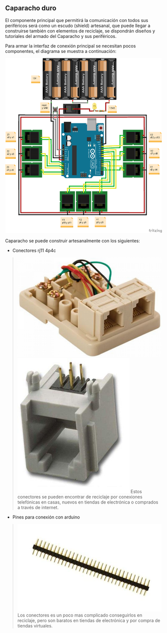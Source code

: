 ## Caparacho duro

El componente principal que permitirá la comunicación con todos sus periféricos será como un escudo (shield) artesanal, que puede llegar a construirse también con elementos de reciclaje, se dispondrán diseños y tutoriales del armado del Caparacho y sus periféricos.

Para armar la interfaz de conexión principal se necesitan pocos componentes, el diagrama se muestra a continuación:

![Circuito de Escudo Caparacho](./imagenes/Caparacho_bb.png)

Caparacho se puede construir artesanalmente con los siguientes:

* Conectores rj11 4p4c
> ![Roseta rj11](./imagenes/roseta_rj11.png)
> ![Jack rj11](./imagenes/jack_rj11_4p6c.png)
> Estos conectores se pueden encontrar de reciclaje por conexiones telefónicas en casas, nuevos en tiendas de electrónica o comprados a través de internet.
* Pines para conexión con arduino
> ![Pines conectores](./imagenes/pines_conectores.png)
> Los conectores es un poco mas complicado conseguirlos en reciclaje, pero son baratos en tiendas de electrónica y por compra de tiendas virtuales.